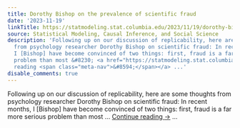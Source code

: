```yaml
---
title: Dorothy Bishop on the prevalence of scientific fraud
date: '2023-11-19'
linkTitle: https://statmodeling.stat.columbia.edu/2023/11/19/dorothy-bishop-on-the-prevalence-of-scientific-fraud/
source: Statistical Modeling, Causal Inference, and Social Science
description: 'Following up on our discussion of replicability, here are some thoughts
  from psychology researcher Dorothy Bishop on scientific fraud: In recent months,
  I [Bishop] have become convinced of two things: first, fraud is a far more serious
  problem than most &#8230; <a href="https://statmodeling.stat.columbia.edu/2023/11/19/dorothy-bishop-on-the-prevalence-of-scientific-fraud/">Continue
  reading <span class="meta-nav">&#8594;</span></a> ...'
disable_comments: true
---
```

Following up on our discussion of replicability, here are some thoughts from psychology researcher Dorothy Bishop on scientific fraud: In recent months, I [Bishop] have become convinced of two things: first, fraud is a far more serious problem than most &#8230; <a href="https://statmodeling.stat.columbia.edu/2023/11/19/dorothy-bishop-on-the-prevalence-of-scientific-fraud/">Continue reading <span class="meta-nav">&#8594;</span></a> ...